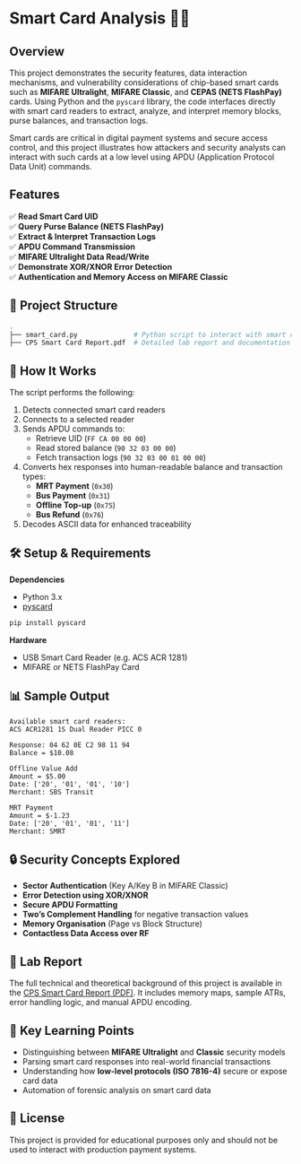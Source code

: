 # Smart Card Analysis 🚋🔐


## Overview

This project demonstrates the security features, data interaction mechanisms, and vulnerability considerations of chip-based smart cards such as **MIFARE Ultralight**, **MIFARE Classic**, and **CEPAS (NETS FlashPay)** cards. Using Python and the `pyscard` library, the code interfaces directly with smart card readers to extract, analyze, and interpret memory blocks, purse balances, and transaction logs.

Smart cards are critical in digital payment systems and secure access control, and this project illustrates how attackers and security analysts can interact with such cards at a low level using APDU (Application Protocol Data Unit) commands.

## Features

✅ **Read Smart Card UID**  
✅ **Query Purse Balance (NETS FlashPay)**  
✅ **Extract & Interpret Transaction Logs**  
✅ **APDU Command Transmission**  
✅ **MIFARE Ultralight Data Read/Write**  
✅ **Demonstrate XOR/XNOR Error Detection**  
✅ **Authentication and Memory Access on MIFARE Classic**

## 📂 Project Structure

```bash
.
├── smart_card.py              # Python script to interact with smart cards
├── CPS Smart Card Report.pdf  # Detailed lab report and documentation
```

## 🚀 How It Works

The script performs the following:

1. Detects connected smart card readers
2. Connects to a selected reader
3. Sends APDU commands to:
   - Retrieve UID (`FF CA 00 00 00`)
   - Read stored balance (`90 32 03 00 00`)
   - Fetch transaction logs (`90 32 03 00 01 00 00`)
4. Converts hex responses into human-readable balance and transaction types:
   - **MRT Payment** (`0x30`)
   - **Bus Payment** (`0x31`)
   - **Offline Top-up** (`0x75`)
   - **Bus Refund** (`0x76`)
5. Decodes ASCII data for enhanced traceability

## 🛠 Setup & Requirements

**Dependencies**
- Python 3.x
- [pyscard](https://pypi.org/project/pyscard/)

```bash
pip install pyscard
```

**Hardware**
- USB Smart Card Reader (e.g. ACS ACR 1281)
- MIFARE or NETS FlashPay Card

## 📊 Sample Output

```plaintext
Available smart card readers:
ACS ACR1281 1S Dual Reader PICC 0

Response: 04 62 0E C2 98 11 94
Balance = $10.08

Offline Value Add
Amount = $5.00
Date: ['20', '01', '01', '10']
Merchant: SBS Transit

MRT Payment
Amount = $-1.23
Date: ['20', '01', '01', '11']
Merchant: SMRT
```

## 🔒 Security Concepts Explored

- **Sector Authentication** (Key A/Key B in MIFARE Classic)
- **Error Detection using XOR/XNOR**
- **Secure APDU Formatting**
- **Two’s Complement Handling** for negative transaction values
- **Memory Organisation** (Page vs Block Structure)
- **Contactless Data Access over RF**

## 📘 Lab Report

The full technical and theoretical background of this project is available in the [CPS Smart Card Report (PDF)](./CPS%20Smart%20Card%20Report%20(Hashil%20Jugjivan)%20(1).pdf). It includes memory maps, sample ATRs, error handling logic, and manual APDU encoding.

## 🧠 Key Learning Points

- Distinguishing between **MIFARE Ultralight** and **Classic** security models
- Parsing smart card responses into real-world financial transactions
- Understanding how **low-level protocols (ISO 7816-4)** secure or expose card data
- Automation of forensic analysis on smart card data

## 📄 License

This project is provided for educational purposes only and should not be used to interact with production payment systems.
